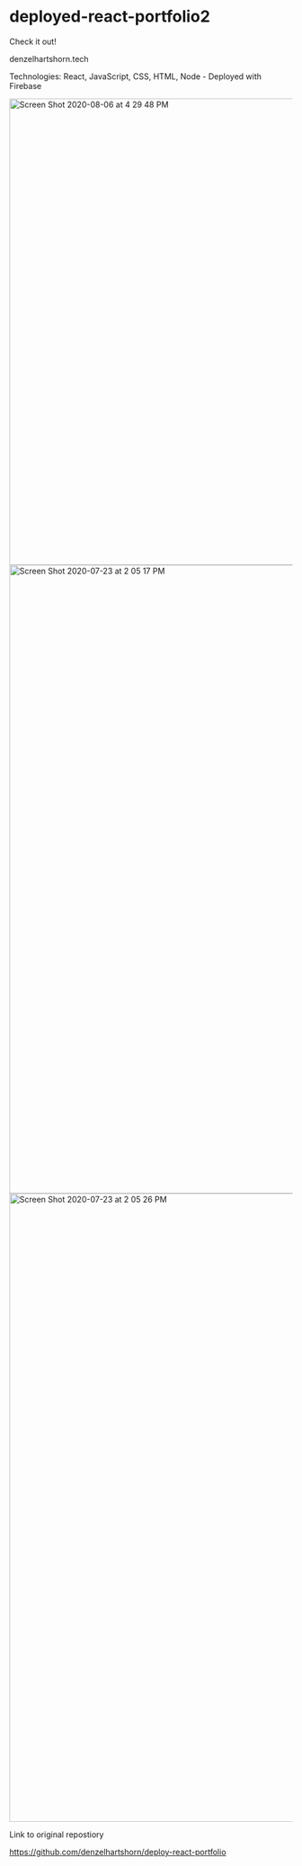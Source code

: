 # deployed-react-portfolio2

Check it out!

denzelhartshorn.tech

Technologies: React, JavaScript, CSS, HTML, Node - Deployed with Firebase

<img width="829" alt="Screen Shot 2020-08-06 at 4 29 48 PM" src="https://user-images.githubusercontent.com/50594925/89592772-5113ae80-d802-11ea-8660-24a08e25aa45.png">
<img width="1117" alt="Screen Shot 2020-07-23 at 2 05 17 PM" src="https://user-images.githubusercontent.com/50594925/88338969-1122d680-ccee-11ea-80e5-0992358fd48a.png">
<img width="1117" alt="Screen Shot 2020-07-23 at 2 05 26 PM" src="https://user-images.githubusercontent.com/50594925/88338972-12540380-ccee-11ea-8e98-d34135d40a9a.png">

Link to original repostiory

https://github.com/denzelhartshorn/deploy-react-portfolio
